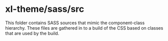 # xl-theme/sass/src

This folder contains SASS sources that mimic the component-class hierarchy. These files
are gathered in to a build of the CSS based on classes that are used by the build.
